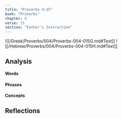 ```yaml
---
title: "Proverbs 4:15"
book: "Proverbs"
chapter: 4
verse: 15
section: "Father's Instruction"
---
```

![[/Greek/Proverbs/004/Proverbs-004-015G.md#Text]]
![[/Hebrew/Proverbs/004/Proverbs-004-015H.md#Text]]

## Analysis

#### Words

#### Phrases

#### Concepts

## Reflections
